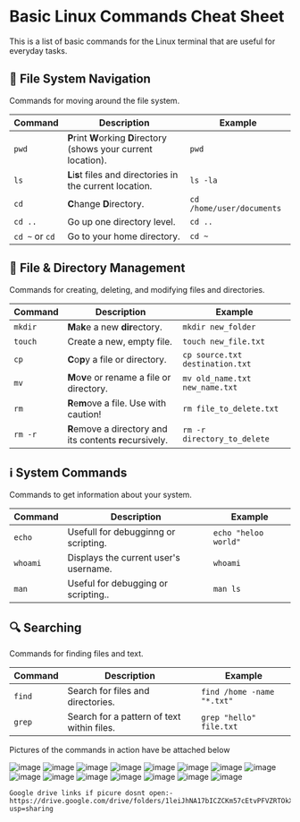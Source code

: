 # Basic Linux Commands Cheat Sheet

This is a list of basic commands for the Linux terminal that are useful for everyday tasks.

## 📂 File System Navigation

Commands for moving around the file system.

| Command | Description | Example |
| ----- | ----- | ----- |
| `pwd` | **P**rint **W**orking **D**irectory (shows your current location). | `pwd` |
| `ls` | **L**i**s**t files and directories in the current location. | `ls -la` |
| `cd` | **C**hange **D**irectory. | `cd /home/user/documents` |
| `cd ..` | Go up one directory level. | `cd ..` |
| `cd ~` or `cd` | Go to your home directory. | `cd ~` |

## 📁 File & Directory Management

Commands for creating, deleting, and modifying files and directories.

| Command | Description | Example |
| ----- | ----- | ----- |
| `mkdir` | **M**a**k**e a new **dir**ectory. | `mkdir new_folder` |vgi
| `touch` | Create a new, empty file. | `touch new_file.txt` |
| `cp` | **C**o**p**y a file or directory. | `cp source.txt destination.txt` |
| `mv` | **M**o**v**e or rename a file or directory. | `mv old_name.txt new_name.txt` |
| `rm` | **R**e**m**ove a file. Use with caution! | `rm file_to_delete.txt` |
| `rm -r` | **R**emove a directory and its contents **r**ecursively. | `rm -r directory_to_delete` |

## ℹ️ System Commands

Commands to get information about your system.

| Command | Description | Example |
| ----- | ----- | ----- |
| `echo` | Usefull for debugginng or scripting. | `echo "heloo world"` |
| `whoami` | Displays the current user's username. | `whoami` |
| `man` | Useful for debugging or scripting.. | `man ls` |

## 🔍 Searching

Commands for finding files and text.

| Command | Description | Example |
| ----- | ----- | ----- |
| `find` | Search for files and directories. | `find /home -name "*.txt"` |
| `grep` | Search for a pattern of text within files. | `grep "hello" file.txt` |

Pictures of the commands in action have be attached below 

![image](1.png)
![image](2.png)
![image](3.png)
![image](4.png)
![image](5.png)
![image](6.png)
![image](7.png)
![image](8.png)
![image](9.png)
![image](10.png)
![image](12.png)
![image](13.png)
![image](14.png)
![image](15.png)
![image](16.png)
    


    Google drive links if picure dosnt open:- https://drive.google.com/drive/folders/1leiJhNA17bICZCKm57cEtvPFVZRTOkXH?usp=sharing
    


